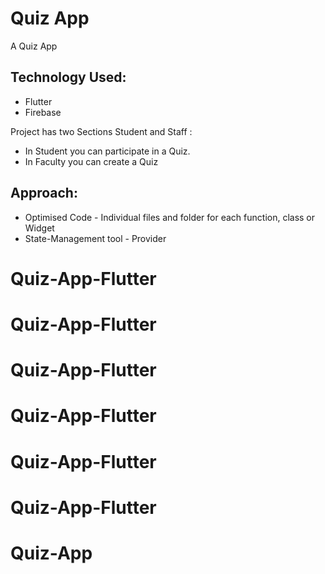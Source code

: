 #  Quiz App

A Quiz App


## Technology Used:
- Flutter
- Firebase


Project has two Sections Student and Staff :
- In Student you can participate in a Quiz.
- In Faculty you can create a Quiz


## Approach:

- Optimised Code - Individual files and folder for each function, class or Widget
- State-Management tool - Provider

# Quiz-App-Flutter
# Quiz-App-Flutter
# Quiz-App-Flutter
# Quiz-App-Flutter
# Quiz-App-Flutter
# Quiz-App-Flutter
# Quiz-App
